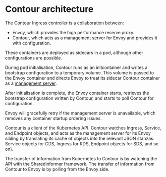 # Contour architecture

The Contour Ingress controller is a collaboration between:

* Envoy, which provides the high performance reserve proxy.
* Contour, which acts as a management server for Envoy and provides it with configuration.

These containers are deployed as sidecars in a pod, although other configurations are possible.

During pod initialisation, Contour runs as an initcontainer and writes a bootstrap configuration to a temporary volume.
This volume is passed to the Envoy container and directs Envoy to treat its sidecar Contour container as a [management server][0].

After initialisation is complete, the Envoy container starts, retrieves the bootstrap configuration written by Contour, and starts to poll Contour for configuration.

Envoy will gracefully retry if the management server is unavailable, which removes any container startup ordering issues.

Contour is a client of the Kubernetes API. Contour watches Ingress, Service, and Endpoint objects, and acts as the management server for its Envoy sibling by translating its cache of objects into the relevant JSON stanzas: Service objects for CDS, Ingress for RDS, Endpoint objects for SDS, and so on).

The transfer of information from Kubernetes to Contour is by watching the API with the SharedInformer framework.
The transfer of information from Contour to Envoy is by polling from the Envoy side.

[0]: https://github.com/envoyproxy/data-plane-api#terminology
